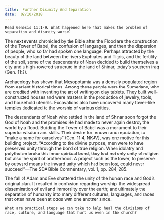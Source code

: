 ```yaml
---
title:  Further Disunity And Separation
date:  02/10/2018
---
```


`Read Genesis 11:1-9. What happened here that makes the problem of separation and disunity worse?`

The next events chronicled by the Bible after the Flood are the construction of the Tower of Babel, the confusion of languages, and then the dispersion of people, who so far had spoken one language. Perhaps attracted by the beauty of the land between the rivers Euphrates and Tigris, and the fertility of the soil, some of the descendants of Noah decided to build themselves a city and a high-towered structure in the land of Shinar, today’s southern Iraq (Gen. 11:2).

Archaeology has shown that Mesopotamia was a densely populated region from earliest historical times. Among these people were the Sumerians, who are credited with inventing the art of writing on clay tablets. They built well-constructed houses and were masters in the production of jewelry, tools, and household utensils. Excavations also have uncovered many tower-like temples dedicated to the worship of various deities.

The descendants of Noah who settled in the land of Shinar soon forgot the God of Noah and the promises He had made to never again destroy the world by a flood. Building the Tower of Babel was a monument to their superior wisdom and skills. Their desire for renown and reputation, to “make a name for ourselves” (Gen. 11:4, NKJV), was one motive for this building project. “According to the divine purpose, men were to have preserved unity through the bond of true religion. When idolatry and polytheism broke this inner spiritual bond, they lost not only unity of religion but also the spirit of brotherhood. A project such as the tower, to preserve by outward means the inward unity which had been lost, could never succeed.”—The SDA Bible Commentary, vol. 1, pp. 284, 285.

The fall of Adam and Eve shattered the unity of the human race and God’s original plan. It resulted in confusion regarding worship; the widespread dissemination of evil and immorality over the earth; and ultimately the separation of humanity into many different cultures, languages, and races that often have been at odds with one another since.

`What are practical steps we can take to help heal the divisions of race, culture, and language that hurt us even in the church?`